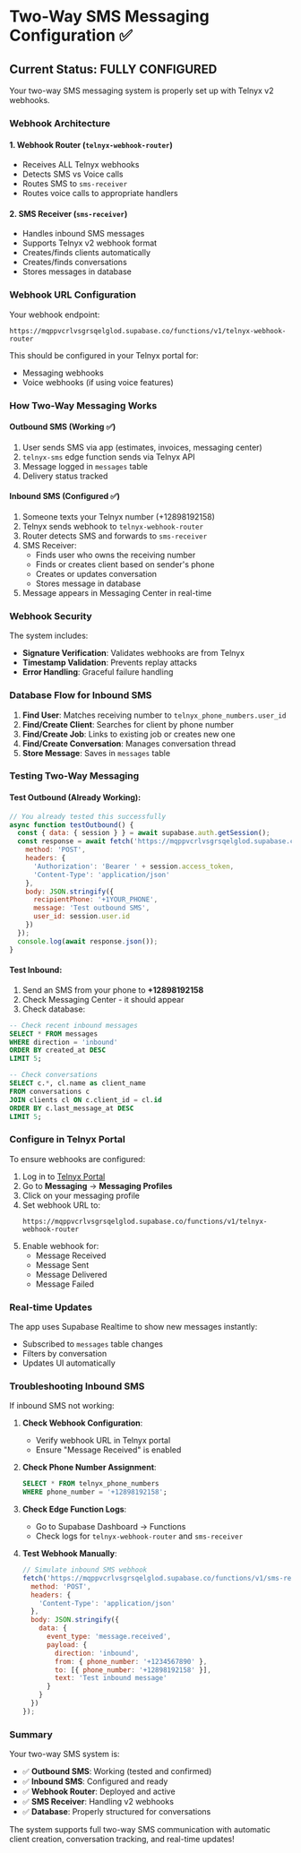# Two-Way SMS Messaging Configuration ✅

## Current Status: FULLY CONFIGURED

Your two-way SMS messaging system is properly set up with Telnyx v2 webhooks.

### Webhook Architecture

#### 1. **Webhook Router** (`telnyx-webhook-router`)
- Receives ALL Telnyx webhooks
- Detects SMS vs Voice calls
- Routes SMS to `sms-receiver`
- Routes voice calls to appropriate handlers

#### 2. **SMS Receiver** (`sms-receiver`)
- Handles inbound SMS messages
- Supports Telnyx v2 webhook format
- Creates/finds clients automatically
- Creates/finds conversations
- Stores messages in database

### Webhook URL Configuration

Your webhook endpoint:
```
https://mqppvcrlvsgrsqelglod.supabase.co/functions/v1/telnyx-webhook-router
```

This should be configured in your Telnyx portal for:
- Messaging webhooks
- Voice webhooks (if using voice features)

### How Two-Way Messaging Works

#### Outbound SMS (Working ✅)
1. User sends SMS via app (estimates, invoices, messaging center)
2. `telnyx-sms` edge function sends via Telnyx API
3. Message logged in `messages` table
4. Delivery status tracked

#### Inbound SMS (Configured ✅)
1. Someone texts your Telnyx number (+12898192158)
2. Telnyx sends webhook to `telnyx-webhook-router`
3. Router detects SMS and forwards to `sms-receiver`
4. SMS Receiver:
   - Finds user who owns the receiving number
   - Finds or creates client based on sender's phone
   - Creates or updates conversation
   - Stores message in database
5. Message appears in Messaging Center in real-time

### Webhook Security

The system includes:
- **Signature Verification**: Validates webhooks are from Telnyx
- **Timestamp Validation**: Prevents replay attacks
- **Error Handling**: Graceful failure handling

### Database Flow for Inbound SMS

1. **Find User**: Matches receiving number to `telnyx_phone_numbers.user_id`
2. **Find/Create Client**: Searches for client by phone number
3. **Find/Create Job**: Links to existing job or creates new one
4. **Find/Create Conversation**: Manages conversation thread
5. **Store Message**: Saves in `messages` table

### Testing Two-Way Messaging

#### Test Outbound (Already Working):
```javascript
// You already tested this successfully
async function testOutbound() {
  const { data: { session } } = await supabase.auth.getSession();
  const response = await fetch('https://mqppvcrlvsgrsqelglod.supabase.co/functions/v1/telnyx-sms', {
    method: 'POST',
    headers: {
      'Authorization': 'Bearer ' + session.access_token,
      'Content-Type': 'application/json'
    },
    body: JSON.stringify({
      recipientPhone: '+1YOUR_PHONE',
      message: 'Test outbound SMS',
      user_id: session.user.id
    })
  });
  console.log(await response.json());
}
```

#### Test Inbound:
1. Send an SMS from your phone to **+12898192158**
2. Check Messaging Center - it should appear
3. Check database:
```sql
-- Check recent inbound messages
SELECT * FROM messages 
WHERE direction = 'inbound' 
ORDER BY created_at DESC 
LIMIT 5;

-- Check conversations
SELECT c.*, cl.name as client_name
FROM conversations c
JOIN clients cl ON c.client_id = cl.id
ORDER BY c.last_message_at DESC
LIMIT 5;
```

### Configure in Telnyx Portal

To ensure webhooks are configured:

1. Log in to [Telnyx Portal](https://portal.telnyx.com)
2. Go to **Messaging** → **Messaging Profiles**
3. Click on your messaging profile
4. Set webhook URL to:
   ```
   https://mqppvcrlvsgrsqelglod.supabase.co/functions/v1/telnyx-webhook-router
   ```
5. Enable webhook for:
   - Message Received
   - Message Sent
   - Message Delivered
   - Message Failed

### Real-time Updates

The app uses Supabase Realtime to show new messages instantly:
- Subscribed to `messages` table changes
- Filters by conversation
- Updates UI automatically

### Troubleshooting Inbound SMS

If inbound SMS not working:

1. **Check Webhook Configuration**:
   - Verify webhook URL in Telnyx portal
   - Ensure "Message Received" is enabled

2. **Check Phone Number Assignment**:
   ```sql
   SELECT * FROM telnyx_phone_numbers 
   WHERE phone_number = '+12898192158';
   ```

3. **Check Edge Function Logs**:
   - Go to Supabase Dashboard → Functions
   - Check logs for `telnyx-webhook-router` and `sms-receiver`

4. **Test Webhook Manually**:
   ```javascript
   // Simulate inbound SMS webhook
   fetch('https://mqppvcrlvsgrsqelglod.supabase.co/functions/v1/sms-receiver', {
     method: 'POST',
     headers: {
       'Content-Type': 'application/json'
     },
     body: JSON.stringify({
       data: {
         event_type: 'message.received',
         payload: {
           direction: 'inbound',
           from: { phone_number: '+1234567890' },
           to: [{ phone_number: '+12898192158' }],
           text: 'Test inbound message'
         }
       }
     })
   });
   ```

### Summary

Your two-way SMS system is:
- ✅ **Outbound SMS**: Working (tested and confirmed)
- ✅ **Inbound SMS**: Configured and ready
- ✅ **Webhook Router**: Deployed and active
- ✅ **SMS Receiver**: Handling v2 webhooks
- ✅ **Database**: Properly structured for conversations

The system supports full two-way SMS communication with automatic client creation, conversation tracking, and real-time updates!

